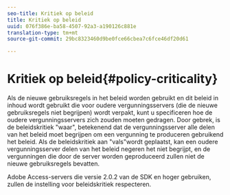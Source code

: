 ```yaml
---
seo-title: Kritiek op beleid
title: Kritiek op beleid
uuid: 076f386e-ba58-4507-92a3-a190126c881e
translation-type: tm+mt
source-git-commit: 29bc8323460d9be0fce66cbea7c6fce46df20d61

---
```



# Kritiek op beleid{#policy-criticality}

Als de nieuwe gebruiksregels in het beleid worden gebruikt en dit beleid in inhoud wordt gebruikt die voor oudere vergunningsservers (die de nieuwe gebruiksregels niet begrijpen) wordt verpakt, kunt u specificeren hoe de oudere vergunningsservers zich zouden moeten gedragen. Door gebrek, is de beleidskritiek &quot;waar&quot;, betekenend dat de vergunningsserver alle delen van het beleid moet begrijpen om een vergunning te produceren gebruikend het beleid. Als de beleidskritiek aan &quot;vals&quot;wordt geplaatst, kan een oudere vergunningsserver delen van het beleid negeren het niet begrijpt, en de vergunningen die door de server worden geproduceerd zullen niet de nieuwe gebruiksregels bevatten.

Adobe Access-servers die versie 2.0.2 van de SDK en hoger gebruiken, zullen de instelling voor beleidskritiek respecteren.
